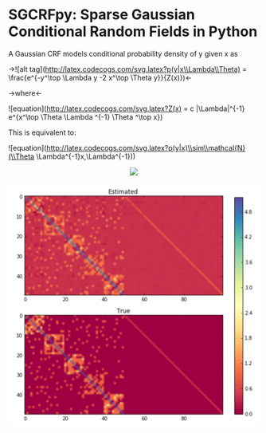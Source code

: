 # SGCRFpy: Sparse Gaussian Conditional Random Fields in Python

A Gaussian CRF models conditional probability density of y given x as


->![alt tag](http://latex.codecogs.com/svg.latex?p(y|x\\Lambda\\Theta) = \\frac{e^{-y^\\top \\Lambda y -2 x^\\top \\Theta y}}{Z(x)})<-

->where<-

![equation](http://latex.codecogs.com/svg.latex?Z(x) = c |\\Lambda|^{-1} e^{x^\\top \\Theta \\Lambda ^{-1} \\Theta ^\\top x})


This is equivalent to:

![equation](http://latex.codecogs.com/svg.latex?p(y|x)\\sim\\mathcal{N}(\\Theta \\Lambda^{-1}x,\\Lambda^{-1}))


<p align="center">
  <b>
  <img src="http://latex.codecogs.com/svg.latex?p\(y|x\)\\sim\\mathcal\{N\}\(\\Theta \\Lambda\^\{-1\}x,\\Lambda\^\{-1\}\)">
</p>


![alt tag](https://github.com/dswah/sgcrfpy/blob/master/images/scgrf_random_graph.png)
